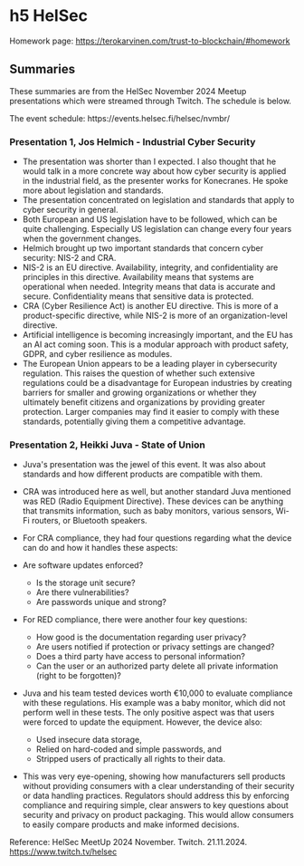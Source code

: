 # h5 HelSec

Homework page: https://terokarvinen.com/trust-to-blockchain/#homework<br>

## Summaries

<p>These summaries are from the HelSec November 2024 Meetup presentations which were streamed through Twitch. The schedule is below.</p>
The event schedule: https://events.helsec.fi/helsec/nvmbr/

### Presentation 1, Jos Helmich - Industrial Cyber Security

* The presentation was shorter than I expected. I also thought that he would talk in a more concrete way about how cyber security is applied in the industrial field, as the presenter works for Konecranes. He spoke more about legislation and standards.
* The presentation concentrated on legislation and standards that apply to cyber security in general.
* Both European and US legislation have to be followed, which can be quite challenging. Especially US legislation can change every four years when the government changes.
* Helmich brought up two important standards that concern cyber security: NIS-2 and CRA.
* NIS-2 is an EU directive. Availability, integrity, and confidentiality are principles in this directive. Availability means that systems are operational when needed. Integrity means that data is accurate and secure. Confidentiality means that sensitive data is protected.
* CRA (Cyber Resilience Act) is another EU directive. This is more of a product-specific directive, while NIS-2 is more of an organization-level directive.
* Artificial intelligence is becoming increasingly important, and the EU has an AI act coming soon. This is a modular approach with product safety, GDPR, and cyber resilience as modules.
* The European Union appears to be a leading player in cybersecurity regulation. This raises the question of whether such extensive regulations could be a disadvantage for European industries by creating barriers for smaller and growing organizations or whether they ultimately benefit citizens and organizations by providing greater protection. Larger companies may find it easier to comply with these standards, potentially giving them a competitive advantage.

### Presentation 2, Heikki Juva - State of Union

* Juva's presentation was the jewel of this event. It was also about standards and how different products are compatible with them.
* CRA was introduced here as well, but another standard Juva mentioned was RED (Radio Equipment Directive). These devices can be anything that transmits information, such as baby monitors, various sensors, Wi-Fi routers, or Bluetooth speakers.
* For CRA compliance, they had four questions regarding what the device can do and how it handles these aspects:
* Are software updates enforced?
  * Is the storage unit secure?
  * Are there vulnerabilities?
  * Are passwords unique and strong?
* For RED compliance, there were another four key questions:
  * How good is the documentation regarding user privacy?
  * Are users notified if protection or privacy settings are changed?
  * Does a third party have access to personal information?
  * Can the user or an authorized party delete all private information (right to be forgotten)?
    
* Juva and his team tested devices worth €10,000 to evaluate compliance with these regulations. His example was a baby monitor, which did not perform well in these tests. The only positive aspect was that users were forced to update the equipment. However, the device also:
  * Used insecure data storage,
  * Relied on hard-coded and simple passwords, and
  * Stripped users of practically all rights to their data.
* This was very eye-opening, showing how manufacturers sell products without providing consumers with a clear understanding of their security or data handling practices. Regulators should address this by enforcing compliance and requiring simple, clear answers to key questions about security and privacy on product packaging. This would allow consumers to easily compare products and make informed decisions.

Reference: HelSec MeetUp 2024 November. Twitch. 21.11.2024. https://www.twitch.tv/helsec
